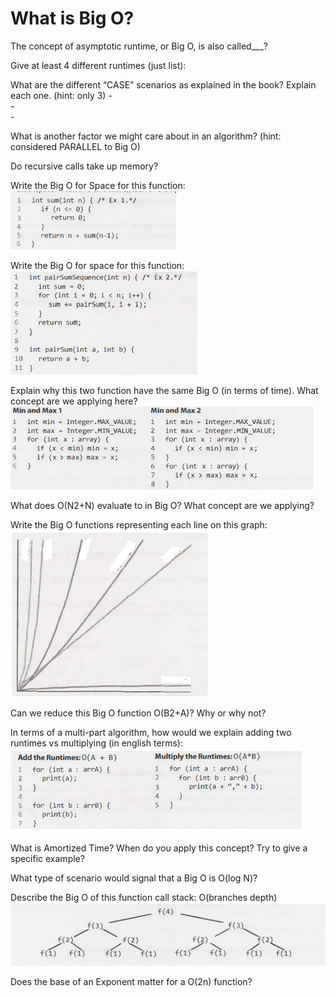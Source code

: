 # What is Big O? 

The concept of asymptotic runtime, or Big O, is also called___?

Give at least 4 different runtimes (just list):

What are the different “CASE” scenarios as explained in the book? Explain each one. (hint: only 3)
    -	 
    -	 
    -	 

What is another factor we might care about in an algorithm? (hint: considered PARALLEL to Big O)

Do recursive calls take up memory?

Write the Big O for Space for this function: 
![alt text](Big_O\writebigoforthisfunction.png "An algorithm written in Java")
 
Write the Big O for space for this function:
![alt text](Big_O\writebigoforthisfunction2.png "An algorithm written in Java")
 
Explain why this two function have the same Big O (in terms of time). What concept are we applying here?
![alt text](Big_O\samebigowhy.png "2 algorithms with the same Big O")
  
What does O(N2+N) evaluate to in Big O? What concept are we applying?

Write the Big O functions representing each line on this graph:
![alt text](Big_O\writebigoforgraph.png "Graph plot of different Runtimes")
 
Can we reduce this Big O function O(B2+A)? Why or why not?

In terms of a multi-part algorithm, how would we explain adding two runtimes vs multiplying (in english terms): 
![alt text](Big_O\ABruntime.png "Multi-part algoritms")
 
What is Amortized Time? When do you apply this concept? Try to give a specific example?

What type of scenario would signal that a Big O is O(log N)?

Describe the Big O of this function call stack:  O(branches depth) 
![alt text](Big_O\branchdepthandbigo.png "Tree structure representing a recursive call stack")

Does the base of an Exponent matter for a O(2n) function?









